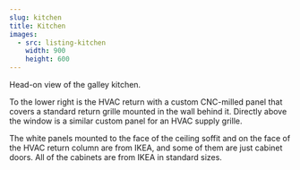 ```yaml
---
slug: kitchen
title: Kitchen
images:
  - src: listing-kitchen
    width: 900
    height: 600
---
```

Head-on view of the galley kitchen.

To the lower right is the HVAC return with a custom CNC-milled panel that covers a standard return grille mounted in the wall behind it. Directly above the window is a similar custom panel for an HVAC supply grille.

The white panels mounted to the face of the ceiling soffit and on the face of the HVAC return column are from IKEA, and some of them are just cabinet doors. All of the cabinets are from IKEA in standard sizes.